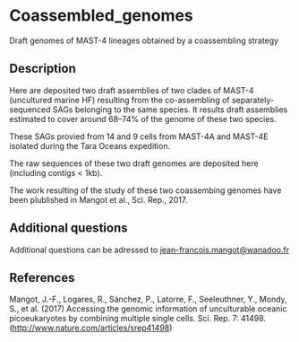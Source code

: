 # Coassembled_genomes

Draft genomes of MAST-4 lineages obtained by a coassembling strategy

## Description

Here are deposited two draft assemblies of two clades of MAST-4 (uncultured marine HF) resulting from the co-assembling of separately-sequenced SAGs belonging to the same species. It results draft assemblies estimated to cover around 68–74% of the genome of these two species.

These SAGs provied from 14 and 9 cells from MAST-4A and MAST-4E isolated during the Tara Oceans expedition.

The raw sequences of these two draft genomes are deposited here (including contigs < 1kb).

The work resulting of the study of these two coassembing genomes have been plublished in Mangot et al., Sci. Rep., 2017.

## Additional questions

Additional questions can be adressed to jean-francois.mangot@wanadoo.fr

## References

Mangot, J.-F., Logares, R., Sánchez, P., Latorre, F., Seeleuthner, Y., Mondy, S., et al. (2017) Accessing the genomic information of unculturable oceanic picoeukaryotes by combining multiple single cells. Sci. Rep. 7: 41498. (http://www.nature.com/articles/srep41498)

